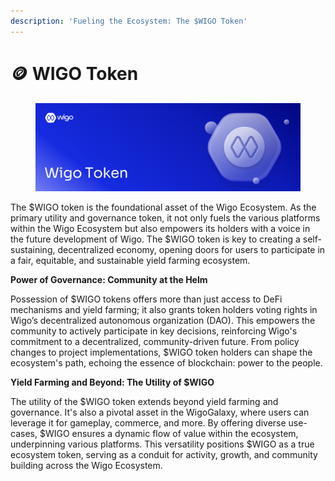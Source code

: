 ```yaml
---
description: 'Fueling the Ecosystem: The $WIGO Token'
---
```


# 🪙 WIGO Token

<figure><img src="../../.gitbook/assets/Wigo Token.png" alt=""><figcaption></figcaption></figure>

The $WIGO token is the foundational asset of the Wigo Ecosystem. As the primary utility and governance token, it not only fuels the various platforms within the Wigo Ecosystem but also empowers its holders with a voice in the future development of Wigo. The $WIGO token is key to creating a self-sustaining, decentralized economy, opening doors for users to participate in a fair, equitable, and sustainable yield farming ecosystem.



**Power of Governance: Community at the Helm**

Possession of $WIGO tokens offers more than just access to DeFi mechanisms and yield farming; it also grants token holders voting rights in Wigo’s decentralized autonomous organization (DAO). This empowers the community to actively participate in key decisions, reinforcing Wigo's commitment to a decentralized, community-driven future. From policy changes to project implementations, $WIGO token holders can shape the ecosystem's path, echoing the essence of blockchain: power to the people.



**Yield Farming and Beyond: The Utility of $WIGO**

The utility of the $WIGO token extends beyond yield farming and governance. It's also a pivotal asset in the WigoGalaxy, where users can leverage it for gameplay, commerce, and more. By offering diverse use-cases, $WIGO ensures a dynamic flow of value within the ecosystem, underpinning various platforms. This versatility positions $WIGO as a true ecosystem token, serving as a conduit for activity, growth, and community building across the Wigo Ecosystem.
